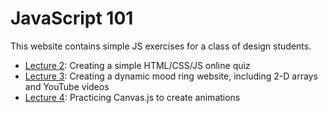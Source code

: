 # JavaScript 101

This website contains simple JS exercises for a class of design students.

* [Lecture 2](https://markab4.github.io/lecture2/KanyeQuiz/index.html): Creating a simple HTML/CSS/JS online quiz
* [Lecture 3](https://markab4.github.io/lecture3/moodRing.html): Creating a dynamic mood ring website, including 2-D arrays and YouTube videos
* [Lecture 4](https://markab4.github.io/lecture4/trump-bounce.html): Practicing Canvas.js to create animations